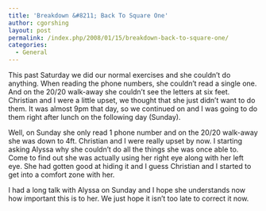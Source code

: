 ```yaml
---
title: 'Breakdown &#8211; Back To Square One'
author: cgorshing
layout: post
permalink: /index.php/2008/01/15/breakdown-back-to-square-one/
categories:
  - General
---
```

This past Saturday we did our normal exercises and she couldn&#8217;t do anything. When reading the phone numbers, she couldn&#8217;t read a single one. And on the 20/20 walk-away she couldn&#8217;t see the letters at six feet. Christian and I were a little upset, we thought that she just didn&#8217;t want to do them. It was almost 9pm that day, so we continued on and I was going to do them right after lunch on the following day (Sunday).

Well, on Sunday she only read 1 phone number and on the 20/20 walk-away she was down to 4ft. Christian and I were really upset by now. I starting asking Alyssa why she couldn&#8217;t do all the things she was once able to. Come to find out she was actually using her right eye along with her left eye. She had gotten good at hiding it and I guess Christian and I started to get into a comfort zone with her.

I had a long talk with Alyssa on Sunday and I hope she understands now how important this is to her. We just hope it isn&#8217;t too late to correct it now.